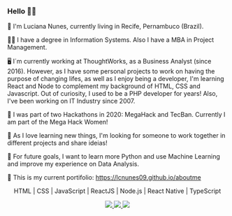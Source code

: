 ### Hello ✊🏼

🚀 I'm Luciana Nunes, currently living in Recife, Pernambuco (Brazil).

👩‍🎓 I have a degree in Information Systems. Also I have a MBA in Project Management.

🖥️ I´m currently working at ThoughtWorks, as a Business Analyst (since 2016). However, as I have some personal projects to work on having the purpose of changing lifes, as well as I enjoy being a developer, I'm learning React and Node to complement my background of HTML, CSS and Javascript. Out of curiosity, I used to be a PHP developer for years! Also, I've been working on IT Industry since 2007.

🏅 I was part of two Hackathons in 2020: MegaHack and TecBan. Currently I am part of the Mega Hack Women!

👯 As I love learning new things, I'm looking for someone to work together in different projects and share ideias! 

🚄 For future goals, I want to learn more Python and use Machine Learning and improve my experience on Data Analysis.

🦄 This is my current portifolio: https://lcnunes09.github.io/aboutme



<p align="center">HTML | CSS | JavaScript | ReactJS | Node.js | React Native | TypeScript</p>


<p align="center">
  <a
    href="mailto:lcnunes09@gmail.com" 
    alt="Gmail"
    target="blank"
  >
    <img src="https://img.shields.io/badge/-Gmail-red?style=flat&logo=Gmaill&logoColor=white" />
    
  </a>
  <a
    href="https://www.linkedin.com/in/lucianan/" 
    alt="LinkedIn"
    target="blank"
  >
    <img src="https://img.shields.io/badge/-LinkedIn-blue?style=flat&logo=Linkedin&logoColor=white" />
  </a>
  <a
    href="https://github.com/lcnunes09"
    alt="GitHub"
    target="blank"
  >
    <img src="https://img.shields.io/badge/-GitHub-000000?style=flat&logo=Github&logoColor=white" />
  </a>
</p>

